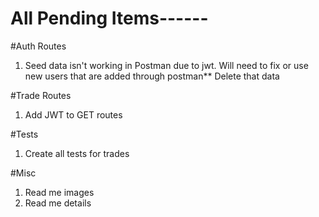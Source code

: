 # All Pending Items------

#Auth Routes
1. Seed data isn't working in Postman due to jwt. Will need to fix or use new users that are added through postman** Delete that data

#Trade Routes
1. Add JWT to GET routes

#Tests
1. Create all tests for trades

#Misc
1. Read me images
1. Read me details
